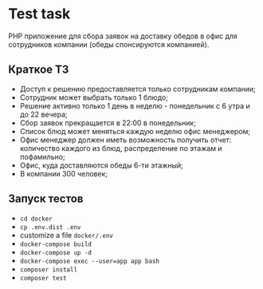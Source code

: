 # Test task
PHP приложение для сбора заявок на доставку обедов в офис для сотрудников компании (обеды спонсируются компанией).

## Краткое ТЗ
- Доступ к решению предоставляется только сотрудникам компании;
- Сотрудник может выбрать только 1 блюдо;
- Решение активно только 1 день в неделю - понедельник с 6 утра и до 22 вечера;
- Сбор заявок прекращается в 22:00 в понедельник;
- Список блюд может меняться каждую неделю офис менеджером;
- Офис менеджер должен иметь возможность получить отчет: количество каждого из блюд, распределение по этажам и пофамильно;
- Офис, куда доставляются обеды 6-ти этажный;
- В компании 300 человек;

## Запуск тестов
- `cd docker`
- `cp .env.dist .env`
- customize a file `docker/.env`
- `docker-compose build`
- `docker-compose up -d`
- `docker-compose exec --user=app app bash`
- `composer install`
- `composer test`
